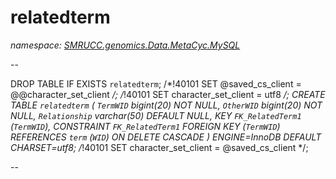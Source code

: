 ﻿# relatedterm
_namespace: [SMRUCC.genomics.Data.MetaCyc.MySQL](./index.md)_

--
 
 DROP TABLE IF EXISTS `relatedterm`;
 /*!40101 SET @saved_cs_client = @@character_set_client */;
 /*!40101 SET character_set_client = utf8 */;
 CREATE TABLE `relatedterm` (
 `TermWID` bigint(20) NOT NULL,
 `OtherWID` bigint(20) NOT NULL,
 `Relationship` varchar(50) DEFAULT NULL,
 KEY `FK_RelatedTerm1` (`TermWID`),
 CONSTRAINT `FK_RelatedTerm1` FOREIGN KEY (`TermWID`) REFERENCES `term` (`WID`) ON DELETE CASCADE
 ) ENGINE=InnoDB DEFAULT CHARSET=utf8;
 /*!40101 SET character_set_client = @saved_cs_client */;
 
 --




